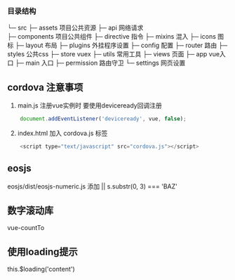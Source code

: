 
### 目录结构

└─  src
    ├─ assets               项目公共资源
    ├─ api                  网络请求     
    ├─ components           项目公共组件
    ├─ directive            指令
    ├─ mixins               混入
    ├─ icons                图标
    ├─ layout               布局
    ├─ plugins              外挂程序设置
    ├─ config               配置
    ├─ router               路由
    ├─ styles               公共css
    ├─ store                vuex
    ├─ utils                常用工具
    ├─ views                页面
    ├─ app                  vue入口
    ├─ main                 入口
    ├─ permission           路由守卫
    └─ settings             网页设置

## cordova 注意事项
1. main.js 注册vue实例时 要使用deviceready回调注册
``` js
    document.addEventListener('deviceready', vue, false);
```
2. index.html 加入 cordova.js 标签
``` js
    <script type="text/javascript" src="cordova.js"></script>
```
## eosjs
eosjs/dist/eosjs-numeric.js
添加 || s.substr(0, 3) === 'BAZ'

## 数字滚动库
vue-countTo



## 使用loading提示
this.$loading('content')





